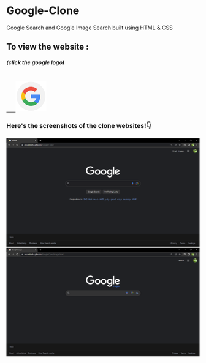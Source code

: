 # Google-Clone

Google Search and Google Image Search built using HTML &amp; CSS


<h2><strong>To view the website : </strong></h2>
<h5>(click the google logo)</h5> <br>
<a href="https://arssambasha.github.io/Google-Clone/" target="blank"> &nbsp; &nbsp; &nbsp; <img src="images/google-logo-g.png" width="80px"> </a>

<br>
<h3>Here's the screenshots of the clone websites!👇 </h3>
<img src="Google-Search-Clone-screenshot.png">

<img src="Google-Images-screenshot.png">
